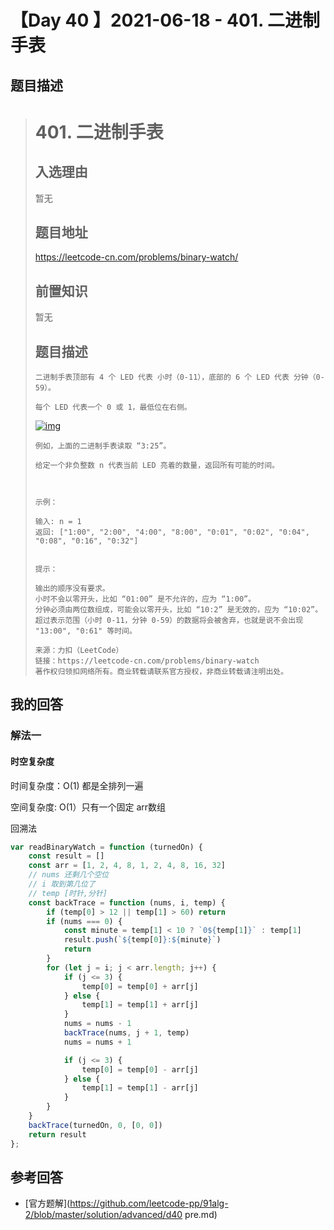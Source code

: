 # 【Day 40 】2021-06-18 - 401. 二进制手表

## 题目描述

> # 401. 二进制手表
>
> ## 入选理由
>
> 暂无
>
> ## 题目地址
>
> https://leetcode-cn.com/problems/binary-watch/
>
> ## 前置知识
>
> 暂无
>
> ## 题目描述
>
> ```
> 二进制手表顶部有 4 个 LED 代表 小时（0-11），底部的 6 个 LED 代表 分钟（0-59）。
> 
> 每个 LED 代表一个 0 或 1，最低位在右侧。
> ```
>
> [![img](https://camo.githubusercontent.com/77348153d19f4546843d864584bf4de39536841251f0e286f056e42dc79ed089/68747470733a2f2f747661312e73696e61696d672e636e2f6c617267652f303038314b636b776c7931676d35737a6d6e62696e6a333134303075307472612e6a7067)](https://camo.githubusercontent.com/77348153d19f4546843d864584bf4de39536841251f0e286f056e42dc79ed089/68747470733a2f2f747661312e73696e61696d672e636e2f6c617267652f303038314b636b776c7931676d35737a6d6e62696e6a333134303075307472612e6a7067)
>
> ```
> 例如，上面的二进制手表读取 “3:25”。
> 
> 给定一个非负整数 n 代表当前 LED 亮着的数量，返回所有可能的时间。
> 
> 
> 
> 示例：
> 
> 输入: n = 1
> 返回: ["1:00", "2:00", "4:00", "8:00", "0:01", "0:02", "0:04", "0:08", "0:16", "0:32"]
> 
> 
> 提示：
> 
> 输出的顺序没有要求。
> 小时不会以零开头，比如 “01:00” 是不允许的，应为 “1:00”。
> 分钟必须由两位数组成，可能会以零开头，比如 “10:2” 是无效的，应为 “10:02”。
> 超过表示范围（小时 0-11，分钟 0-59）的数据将会被舍弃，也就是说不会出现 "13:00", "0:61" 等时间。
> 
> 来源：力扣（LeetCode）
> 链接：https://leetcode-cn.com/problems/binary-watch
> 著作权归领扣网络所有。商业转载请联系官方授权，非商业转载请注明出处。
> ```

## 我的回答

### 解法一

#### 时空复杂度

时间复杂度：O(1)  都是全排列一遍

空间复杂度: O(1）只有一个固定 arr数组

回溯法

```JavaScript
var readBinaryWatch = function (turnedOn) {
    const result = []
    const arr = [1, 2, 4, 8, 1, 2, 4, 8, 16, 32]
    // nums 还剩几个空位
    // i 取到第几位了
    // temp [时针,分针]
    const backTrace = function (nums, i, temp) {
        if (temp[0] > 12 || temp[1] > 60) return
        if (nums === 0) {
            const minute = temp[1] < 10 ? `0${temp[1]}` : temp[1]
            result.push(`${temp[0]}:${minute}`)
            return
        }
        for (let j = i; j < arr.length; j++) {
            if (j <= 3) {
                temp[0] = temp[0] + arr[j]
            } else {
                temp[1] = temp[1] + arr[j]
            }
            nums = nums - 1
            backTrace(nums, j + 1, temp)
            nums = nums + 1

            if (j <= 3) {
                temp[0] = temp[0] - arr[j]
            } else {
                temp[1] = temp[1] - arr[j]
            }
        }
    }
    backTrace(turnedOn, 0, [0, 0])
    return result
};
```

## 参考回答

- [官方题解](https://github.com/leetcode-pp/91alg-2/blob/master/solution/advanced/d40 pre.md)
